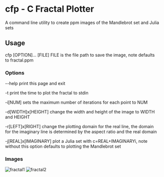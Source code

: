 # cfp - C Fractal Plotter

A command line utility to create ppm images of the Mandlebrot set and Julia sets

## Usage

cfp [OPTION]... [FILE]
	FILE is the file path to save the image, note defaults to fractal.ppm

### Options

--help
	print this page and exit

-t
	print the time to plot the fractal to stdin

-i[NUM]
	sets the maximum number of iterations for each point to NUM

-d[WIDTH]x[HEIGHT]
	change the width and height of the image to WIDTH and HEIGHT

-r[LEFT]x[RIGHT]
	change the plotting domain for the real line, the domain for the
	imaginary line is determined by the aspect ratio and the real domain

-j[REAL]x[IMAGINARY]
	plot a Julia set with c=REAL+IMAGINARYi, note without this option 
	defaults to plotting the Mandlebrot set

### Images
![fractal1](/images/julia-0.285x0.01i.ppm)
![fractal2](/images/julia-0.3678x0.618i.ppm)
